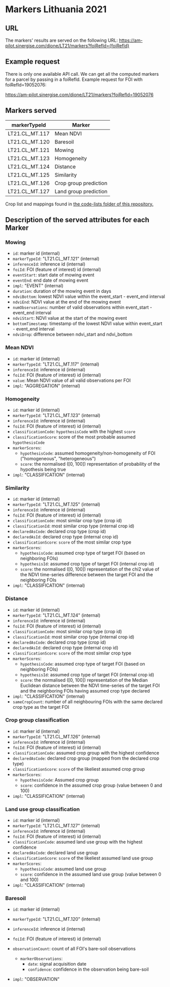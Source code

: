 # Markers Lithuania 2021

## URL

The markers' results are served on the following URL:
 https://am-pilot.sinergise.com/dione/LT21/markers?foiRefId={foiRefId}

## Example request

There is only one available API call. We can get all the computed markers for a parcel by passing in a foiRefId. Example request for FOI with foiRefId=19052076:

https://am-pilot.sinergise.com/dione/LT21/markers?foiRefId=19052076

## Markers served

| markerTypeId   | Marker                |
| -------------- | --------------------- |
| LT21.CL_MT.117 | Mean NDVI             |
| LT21.CL_MT.120 | Baresoil              |
| LT21.CL_MT.121 | Mowing                |
| LT21.CL_MT.123 | Homogeneity           |
| LT21.CL_MT.124 | Distance              |
| LT21.CL_MT.125 | Similarity            |
| LT21.CL_MT.126 | Crop group prediction |
| LT21.CL_MT.127 | Land group prediction |

Crop list and mappings found in [the code-lists folder of this repository.](code-lists/Lithuania/)

## Description of the served attributes for each Marker

### Mowing

- `id`: marker id (internal)
- `markerTypeId`: "LT21.CL_MT.121" (internal)
- `inferenceId`: inference id (internal)
- `foiId`: FOI (feature of interest) id (internal)
- `eventStart`: start date of mowing event
- `eventEnd`: end date of mowing event
- `impl`: "EVENT" (internal)
- `duration`: duration of the mowing event in days
- `ndviBottom`: lowest NDVI value within the event_start - event_end interval
- `ndviEnd`: NDVI value at the end of the mowing event
- `numObservations`: number of valid observations within event_start - event_end interval
- `ndviStart`: NDVI value at the start of the mowing event
- `bottomTimestamp`: timestamp of the lowest NDVI value within event_start - event_end interval
- `ndviDrop`: difference between ndvi_start and ndvi_bottom

### Mean NDVI

- `id`: marker id (internal)
- `markerTypeId`: "LT21.CL_MT.117" (internal)
- `inferenceId`: inference id (internal)
- `foiId`: FOI (feature of interest) id (internal)
- `value`: Mean NDVI value of all valid observations per FOI
- `impl`: "AGGREGATION" (internal)

### Homogeneity

- `id`: marker id (internal)
- `markerTypeId`: "LT21.CL_MT.123" (internal)
- `inferenceId`: inference id (internal)
- `foiId`: FOI (feature of interest) id (internal)
- `classificationCode`: `hypothesisCode` with the highest `score`
- `classificationScore`: score of the most probable assumed `hypothesisCode`
- `markerScores`: 
  - `hypothesisCode`: assumed homogeneity/non-homogeneity of FOI ("homogeneous", "heterogeneous")
  - `score`: the normalised ([0, 100]) representation of probability of the hypothesis being true
- `impl`: "CLASSIFICATION" (internal)

### Similarity

- `id`: marker id (internal)
- `markerTypeId`: "LT21.CL_MT.125" (internal)
- `inferenceId`: inference id (internal)
- `foiId`: FOI (feature of interest) id (internal)
- `classificationCode`: most similar crop type (crop id)
- `classificationId`: most similar crop type (internal crop id)
- `declaredAsCode`: declared crop type (crop id)
- `declaredAsId`: declared crop type (internal crop id)
- `classificationScore`: `score` of the most similar crop type
- `markerScores`: 
  - `hypothesisCode`: assumed crop type of target FOI (based on neighboring FOIs)
  - `hypothesisId`: assumed crop type of target FOI (internal crop id)
  - `score`: the normalised ([0, 100]) representation of the chi2 value of the NDVI time-series difference between the target FOI and the neighboring FOIs
- `impl`: "CLASSIFICATION" (internal)

### Distance

- `id`: marker id (internal)
- `markerTypeId`: "LT21.CL_MT.124" (internal)
- `inferenceId`: inference id (internal)
- `foiId`: FOI (feature of interest) id (internal)
- `classificationCode`: most similar crop type (crop id)
- `classificationId`: most similar crop type (internal crop id)
- `declaredAsCode`: declared crop type (crop id)
- `declaredAsId`: declared crop type (internal crop id)
- `classificationScore`: `score` of the most similar crop type
- `markerScores`: 
  - `hypothesisCode`: assumed crop type of target FOI (based on neighboring FOIs)
  - `hypothesisId`: assumed crop type of target FOI (internal crop id)
  - `score`: the normalised ([0, 100]) representation of the Median Euclidean distance between the NDVI time-series of the target FOI and the neighboring FOIs having assumed crop type declared
- `impl`: "CLASSIFICATION" (internal)
- `sameCropCount`: number of all neighbouring FOIs with the same declared crop type as the target FOI

### Crop group classification

- `id`: marker id (internal)
- `markerTypeId`: "LT21.CL_MT.126" (internal)
- `inferenceId`: inference id (internal)
- `foiId`: FOI (feature of interest) id (internal)
- `classificationCode`: assumed crop group with the highest confidence
- `declaredAsCode`: declared crop group (mapped from the declared crop type)
- `classificationScore`: `score` of the likeliest assumed crop group
- `markerScores`:
  - `hypothesisCode`: Assumed crop group
  - `score`: confidence in the assumed crop group (value between 0 and 100)
- `impl`: "CLASSIFICATION" (internal)

### Land use group classification

- `id`: marker id (internal)
- `markerTypeId`: "LT21.CL_MT.127" (internal)
- `inferenceId`: inference id (internal)
- `foiId`: FOI (feature of interest) id (internal)
- `classificationCode`: assumed land use group with the highest confidence
- `declaredAsCode`: declared land use group
- `classificationScore`: `score` of the likeliest assumed land use group
- `markerScores`:
  - `hypothesisCode`: assumed land use group
  - `score`: confidence in the assumed land use group (value between 0 and 100)
- `impl`: "CLASSIFICATION" (internal)

### Baresoil

- `id`: marker id (internal)

- `markerTypeId`: "LT21.CL_MT.120" (internal)

- `inferenceId`: inference id (internal)

- `foiId`: FOI (feature of interest) id (internal)

- `observationCount`: count of all FOI's bare-soil observations
  - `markerObservations`:
    -  `date`: signal acquisition date
    - `confidence`: confidence in the observation being bare-soil

- `impl`: "OBSERVATION"